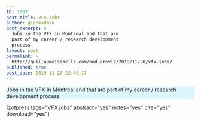 ```yaml
---
ID: 1607
post_title: VFX.Jobs
author: gicomadmin
post_excerpt: >
  Jobs in the VFX in Montreal and that are
  part of my career / research development
  process
layout: post
permalink: >
  http://guillaumeisabelle.com/nad-previz/2019/11/20/vfx-jobs/
published: true
post_date: 2019-11-20 22:48:17
---
```

<!-- wp:paragraph {"customBackgroundColor":"#def5ff"} -->

<p style="background-color:#def5ff" class="has-background">
  Jobs in the VFX in Montreal and that are part of my career / research development process
</p>

<!-- /wp:paragraph -->

<!-- wp:shortcode --> [zotpress tags="VFX.jobs" abstract="yes" notes="yes" cite="yes" download="yes"] 

<!-- /wp:shortcode -->
